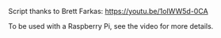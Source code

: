 
Script thanks to Brett Farkas: https://youtu.be/1oIWW5d-0CA

To be used with a Raspberry Pi, see the video for more details.

